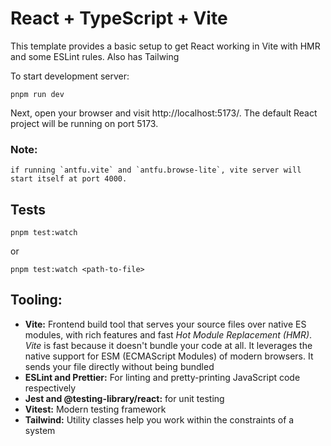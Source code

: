 # React + TypeScript + Vite

This template provides a basic setup to get React working in Vite with HMR and some ESLint rules. Also has Tailwing

To start development server:

```
pnpm run dev
```

Next, open your browser and visit http://localhost:5173/. The default React project will be running on port 5173.

### Note:

    if running `antfu.vite` and `antfu.browse-lite`, vite server will start itself at port 4000.

## Tests

```
pnpm test:watch

```

or

```
pnpm test:watch <path-to-file>

```

## Tooling:

- **Vite:** Frontend build tool that serves your source files over native ES modules, with rich features and fast _Hot Module Replacement (HMR)_. _Vite_ is fast because it doesn't bundle your code at all. It leverages the native support for ESM (ECMAScript Modules) of modern browsers. It sends your file directly without being bundled
- **ESLint and Prettier:** For linting and pretty-printing JavaScript code respectively
- **Jest and @testing-library/react:** for unit testing
- **Vitest:** Modern testing framework
- **Tailwind:** Utility classes help you work within the constraints of a system
